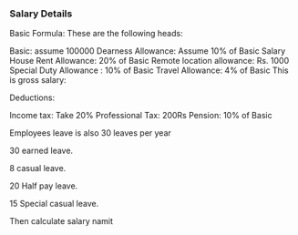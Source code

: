 ### Salary Details
Basic Formula:
These are the following heads:

Basic: assume 100000
Dearness Allowance: Assume 10% of Basic Salary
House Rent Allowance: 20% of Basic
Remote location allowance: Rs. 1000
Special Duty Allowance : 10% of Basic
Travel Allowance: 4% of Basic
This is gross salary:

Deductions:

Income tax: Take 20%
Professional Tax: 200Rs
Pension: 10% of Basic

Employees leave is also 30 leaves per year 

30 earned leave.

8 casual leave.

20 Half pay leave. 

15 Special casual leave. 

Then calculate salary
namit
